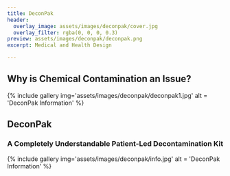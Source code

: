 ```yaml
---
title: DeconPak
header:
  overlay_image: assets/images/deconpak/cover.jpg
  overlay_filter: rgba(0, 0, 0, 0.3)
preview: assets/images/deconpak/deconpak.png
excerpt: Medical and Health Design

---
```



<section id="explaination" class="row" markdown="block">
<div class="col-md-12" markdown="block">

## Why is Chemical Contamination an Issue?

{% include gallery img='assets/images/deconpak/deconpak1.jpg' alt = 'DeconPak Information' %}

</div>
</section>

<section id="info" class="row" markdown="block">
<div class="col-md-12" markdown="block">

## DeconPak

### A Completely Understandable Patient-Led Decontamination Kit

{% include gallery img='assets/images/deconpak/info.jpg' alt = 'DeconPak Information' %}

</div>
</section>